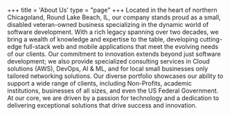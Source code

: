 +++
title = 'About Us'
type = "page"
+++
Located in the heart of northern Chicagoland, Round Lake Beach, IL, our company stands proud as a small, disabled veteran-owned business specializing in the dynamic world of software development. With a rich legacy spanning over two decades, we bring a wealth of knowledge and expertise to the table, developing cutting-edge full-stack web and mobile applications that meet the evolving needs of our clients. Our commitment to innovation extends beyond just software development; we also provide specialized consulting services in Cloud solutions (AWS), DevOps, AI & ML, and for local small businesses only tailored networking solutions. Our diverse portfolio showcases our ability to support a wide range of clients, including Non-Profits, academic institutions, businesses of all sizes, and even the US Federal Government. At our core, we are driven by a passion for technology and a dedication to delivering exceptional solutions that drive success and innovation.
